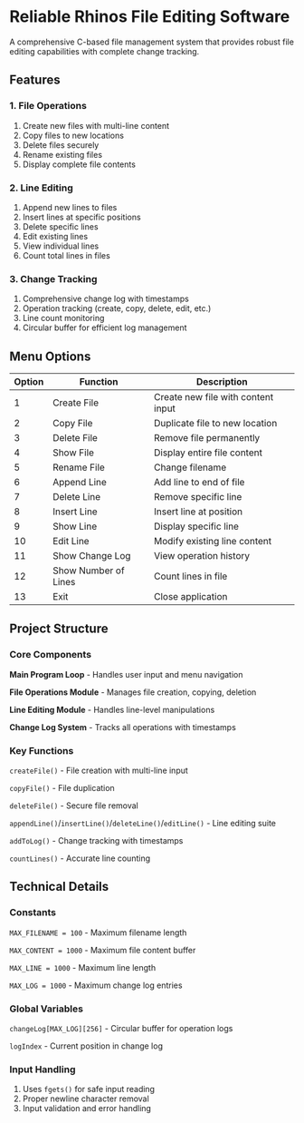 # Reliable Rhinos File Editing Software
A comprehensive C-based file management system that provides robust file editing capabilities with complete change tracking.


## Features
### 1. File Operations
1. Create new files with multi-line content
2. Copy files to new locations
3. Delete files securely
4. Rename existing files
5. Display complete file contents


### 2. Line Editing
1. Append new lines to files
2. Insert lines at specific positions
3. Delete specific lines
4. Edit existing lines
5. View individual lines
6. Count total lines in files

### 3. Change Tracking
1. Comprehensive change log with timestamps
2. Operation tracking (create, copy, delete, edit, etc.)
3. Line count monitoring
4. Circular buffer for efficient log management


## Menu Options
| Option | Function | Description |
|--------|----------|-------------|
| 1 | Create File | Create new file with content input |
| 2 | Copy File | Duplicate file to new location |
| 3 | Delete File | Remove file permanently |
| 4 | Show File | Display entire file content |
| 5 | Rename File | Change filename |
| 6 | Append Line | Add line to end of file |
| 7 | Delete Line | Remove specific line |
| 8 | Insert Line | Insert line at position |
| 9 | Show Line | Display specific line |
| 10 | Edit Line | Modify existing line content |
| 11 | Show Change Log | View operation history |
| 12 | Show Number of Lines | Count lines in file |
| 13 | Exit | Close application |


## Project Structure
### Core Components
**Main Program Loop** - Handles user input and menu navigation

**File Operations Module** - Manages file creation, copying, deletion

**Line Editing Module** - Handles line-level manipulations

**Change Log System** - Tracks all operations with timestamps

### Key Functions
`createFile()` - File creation with multi-line input

`copyFile()` - File duplication

`deleteFile()` - Secure file removal

`appendLine()`/`insertLine()`/`deleteLine()`/`editLine()` - Line editing suite

`addToLog()` - Change tracking with timestamps

`countLines()` - Accurate line counting


## Technical Details
### Constants
`MAX_FILENAME = 100` - Maximum filename length

`MAX_CONTENT = 1000` - Maximum file content buffer

`MAX_LINE = 1000` - Maximum line length

`MAX_LOG = 1000` - Maximum change log entries

### Global Variables
`changeLog[MAX_LOG][256]` - Circular buffer for operation logs

`logIndex` - Current position in change log

### Input Handling
1. Uses `fgets()` for safe input reading
2. Proper newline character removal
3. Input validation and error handling
